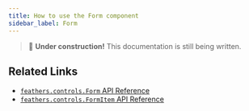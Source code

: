 ```yaml
---
title: How to use the Form component
sidebar_label: Form
---
```


> 🚧 **Under construction!** This documentation is still being written.

## Related Links

- [`feathers.controls.Form` API Reference](https://api.feathersui.com/current/feathers/controls/Form.html)
- [`feathers.controls.FormItem` API Reference](https://api.feathersui.com/current/feathers/controls/FormItem.html)
